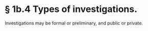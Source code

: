 # § 1b.4   Types of investigations.

Investigations may be formal or preliminary, and public or private.




